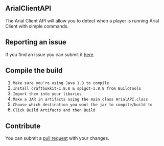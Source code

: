 ## ArialClientAPI
The Arial Client API will allow you to detect when a player is running Arial Client with simple commands.

## Reporting an issue
If you find an issue you can submit it [here](https://github.com/Arial-Client/ArialClientAPI/issues).

## Compile the build
1. `Make sure you're using Java 1.8 to compile`
2. `Install craftbukkit-1.8.8 & spigot-1.8.8 from BuildTools`
3. `Import them into your libaries`
4. `Make a JAR in artifacts using the main class ArialAPI.class`
5. `Choose which destination you want the jar to compile/build to`
6. `Click Build Artifacts and then Build`

## Contribute
You can submit a [pull request](https://github.com/Arial-Client/ArialClientAPI/pulls) with your changes.
